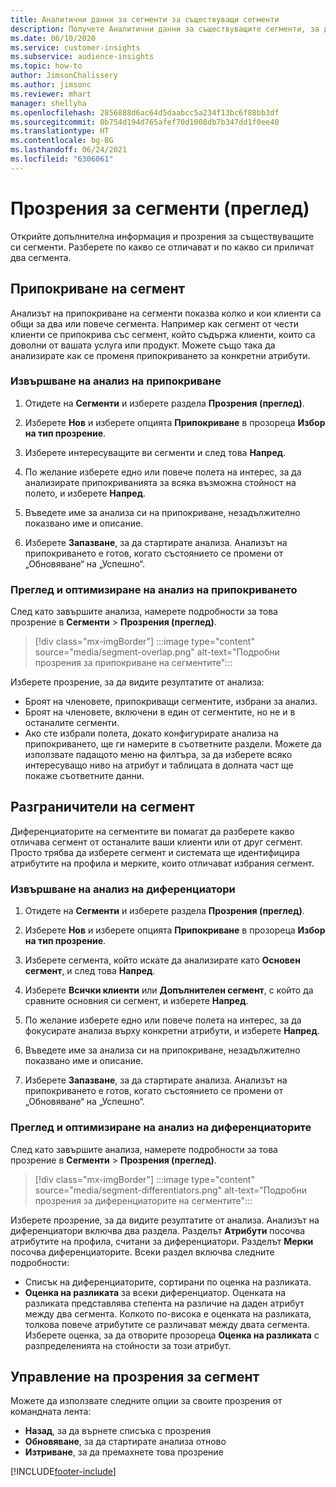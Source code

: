 ```yaml
---
title: Аналитични данни за сегменти за съществуващи сегменти
description: Получете Аналитични данни за съществуващите сегменти, за да видите разликите и общите черти.
ms.date: 06/10/2020
ms.service: customer-insights
ms.subservice: audience-insights
ms.topic: how-to
author: JimsonChalissery
ms.author: jimsonc
ms.reviewer: mhart
manager: shellyha
ms.openlocfilehash: 2856888d6ac64d5daabcc5a234f13bc6f88bb3df
ms.sourcegitcommit: 0b754d194d765afef70d1008db7b347dd1f0ee40
ms.translationtype: HT
ms.contentlocale: bg-BG
ms.lasthandoff: 06/24/2021
ms.locfileid: "6306061"
---
```

# <a name="segment-insights-preview"></a>Прозрения за сегменти (преглед)

Открийте допълнителна информация и прозрения за съществуващите си сегменти. Разберете по какво се отличават и по какво си приличат два сегмента.

## <a name="segment-overlap"></a>Припокриване на сегмент

Анализът на припокриване на сегменти показва колко и кои клиенти са общи за два или повече сегмента. Например как сегмент от чести клиенти се припокрива със сегмент, който съдържа клиенти, които са доволни от вашата услуга или продукт.
Можете също така да анализирате как се променя припокриването за конкретни атрибути.

### <a name="run-an-overlap-analysis"></a>Извършване на анализ на припокриване

1. Отидете на **Сегменти** и изберете раздела **Прозрения (преглед)**.

1. Изберете **Нов** и изберете опцията **Припокриване** в прозореца **Избор на тип прозрение**.

1. Изберете интересуващите ви сегменти и след това **Напред**.

1. По желание изберете едно или повече полета на интерес, за да анализирате припокриванията за всяка възможна стойност на полето, и изберете **Напред**.

1. Въведете име за анализа си на припокриване, незадължително показвано име и описание.

1. Изберете **Запазване**, за да стартирате анализа. Анализът на припокриването е готов, когато състоянието се промени от „Обновяване“ на „Успешно“.

### <a name="view-and-optimize-an-overlap-analysis"></a>Преглед и оптимизиране на анализ на припокриването

След като завършите анализа, намерете подробности за това прозрение в **Сегменти** > **Прозрения (преглед)**.

> [!div class="mx-imgBorder"]
> :::image type="content" source="media/segment-overlap.png" alt-text="Подробни прозрения за припокриване на сегментите":::

Изберете прозрение, за да видите резултатите от анализа:

- Броят на членовете, припокриващи сегментите, избрани за анализ.
- Броят на членовете, включени в един от сегментите, но не и в останалите сегменти.
- Ако сте избрали полета, докато конфигурирате анализа на припокриването, ще ги намерите в съответните раздели. Можете да използвате падащото меню на филтъра, за да изберете всяко интересуващо ниво на атрибут и таблицата в долната част ще покаже съответните данни.

## <a name="segment-differentiators"></a>Разграничители на сегмент

Диференциаторите на сегментите ви помагат да разберете какво отличава сегмент от останалите ваши клиенти или от друг сегмент. Просто трябва да изберете сегмент и системата ще идентифицира атрибутите на профила и мерките, които отличават избрания сегмент.

### <a name="run-a-differentiator-analysis"></a>Извършване на анализ на диференциатори

1. Отидете на **Сегменти** и изберете раздела **Прозрения (преглед)**.

1. Изберете **Нов** и изберете опцията **Припокриване** в прозореца **Избор на тип прозрение**.

1. Изберете сегмента, който искате да анализирате като **Основен сегмент**, и след това **Напред**.

1. Изберете **Всички клиенти** или **Допълнителен сегмент**, с който да сравните основния си сегмент, и изберете **Напред**.

1. По желание изберете едно или повече полета на интерес, за да фокусирате анализа върху конкретни атрибути, и изберете **Напред**.

1. Въведете име за анализа си на припокриване, незадължително показвано име и описание.

1. Изберете **Запазване**, за да стартирате анализа. Анализът на припокриването е готов, когато състоянието се промени от „Обновяване“ на „Успешно“.

### <a name="view-and-optimize-a-differentiators-analysis"></a>Преглед и оптимизиране на анализ на диференциаторите

След като завършите анализа, намерете подробности за това прозрение в **Сегменти** > **Прозрения (преглед)**.

> [!div class="mx-imgBorder"]
> :::image type="content" source="media/segment-differentiators.png" alt-text="Подробни прозрения за диференциаторите на сегментите":::

Изберете прозрение, за да видите резултатите от анализа. Анализът на диференциатори включва два раздела. Разделът **Атрибути** посочва атрибутите на профила, считани за диференциатори. Разделът **Мерки** посочва диференциаторите. Всеки раздел включва следните подробности:

- Списък на диференциаторите, сортирани по оценка на разликата.
- **Оценка на разликата** за всеки диференциатор. Оценката на разликата представлява степента на различие на даден атрибут между два сегмента. Колкото по-висока е оценката на разликата, толкова повече атрибутите се различават между двата сегмента. Изберете оценка, за да отворите прозореца **Оценка на разликата** с разпределенията на стойности за този атрибут.

## <a name="manage-segment-insights"></a>Управление на прозрения за сегмент

Можете да използвате следните опции за своите прозрения от командната лента:

- **Назад**, за да върнете списъка с прозрения
- **Обновяване**, за да стартирате анализа отново
- **Изтриване**, за да премахнете това прозрение


[!INCLUDE[footer-include](../includes/footer-banner.md)]